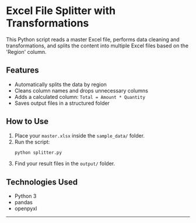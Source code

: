 # Excel File Splitter with Transformations

This Python script reads a master Excel file, performs data cleaning and transformations, and splits the content into multiple Excel files based on the 'Region' column.

## Features

- Automatically splits the data by region
- Cleans column names and drops unnecessary columns
- Adds a calculated column: `Total = Amount * Quantity`
- Saves output files in a structured folder

## How to Use

1. Place your `master.xlsx` inside the `sample_data/` folder.
2. Run the script:
   ```bash
   python splitter.py
   ```
3. Find your result files in the `output/` folder.

## Technologies Used

- Python 3
- pandas
- openpyxl

---

